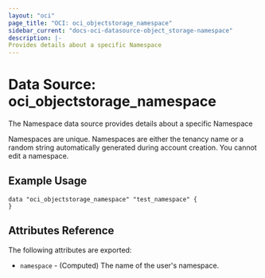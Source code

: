 ```yaml
---
layout: "oci"
page_title: "OCI: oci_objectstorage_namespace"
sidebar_current: "docs-oci-datasource-object_storage-namespace"
description: |-
Provides details about a specific Namespace
---
```


# Data Source: oci_objectstorage_namespace
The Namespace data source provides details about a specific Namespace

Namespaces are unique. Namespaces are either the tenancy name or a random string automatically generated during
account creation. You cannot edit a namespace.


## Example Usage

```hcl
data "oci_objectstorage_namespace" "test_namespace" {
}
```

## Attributes Reference

The following attributes are exported:

* `namespace` - (Computed) The name of the user's namespace.

